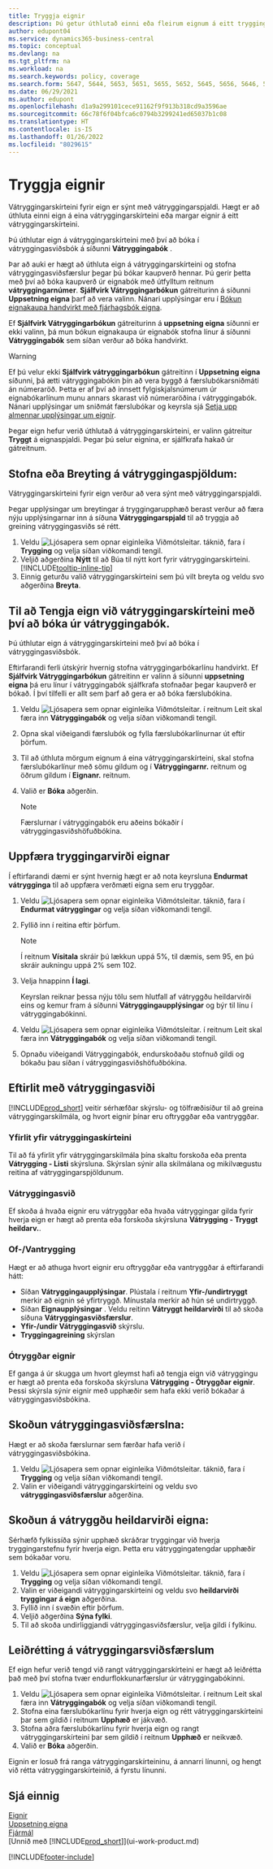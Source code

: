 ```yaml
---
title: Tryggja eignir
description: Þú getur úthlutað einni eða fleirum eignum á eitt tryggingaskírteini með því að bóka í fjárhagsbók vátryggingar af síðunni **Vátryggingabók**.
author: edupont04
ms.service: dynamics365-business-central
ms.topic: conceptual
ms.devlang: na
ms.tgt_pltfrm: na
ms.workload: na
ms.search.keywords: policy, coverage
ms.search.form: 5647, 5644, 5653, 5651, 5655, 5652, 5645, 5656, 5646, 5648, 9275
ms.date: 06/29/2021
ms.author: edupont
ms.openlocfilehash: d1a9a299101cece91162f9f913b318cd9a3596ae
ms.sourcegitcommit: 66c78f6f04bfca6c0794b3299241ed65037b1c08
ms.translationtype: HT
ms.contentlocale: is-IS
ms.lasthandoff: 01/26/2022
ms.locfileid: "8029615"
---
```

# <a name="insure-fixed-assets"></a>Tryggja eignir
Vátryggingarskírteini fyrir eign er sýnt með vátryggingarspjaldi. Hægt er að úthluta einni eign á eina vátryggingarskírteini eða margar eignir á eitt vátryggingarskírteini.

Þú úthlutar eign á vátryggingarskírteini með því að bóka í vátryggingasviðsbók á síðunni **Vátryggingabók** .

Þar að auki er hægt að úthluta eign á vátryggingarskírteini og stofna vátryggingasviðsfærslur þegar þú bókar kaupverð hennar. Þú gerir þetta með því að bóka kaupverð úr eignabók með útfylltum reitnum **vátryggingarnúmer**. **Sjálfvirk Vátryggingarbókun** gátreiturinn á síðunni **Uppsetning eigna** þarf að vera valinn. Nánari upplýsingar eru í [Bókun eignakaupa handvirkt með fjárhagsbók eigna](fa-how-acquire.md#to-post-a-fixed-asset-acquisition-manually-with-the-fixed-asset-gl-journal).

Ef **Sjálfvirk Vátryggingarbókun** gátreiturinn á **uppsetning eigna** síðunni er ekki valinn, þá mun bókun eignakaupa úr eignabók stofna línur á síðunni **Vátryggingabók** sem síðan verður að bóka handvirkt.

> [!WARNING]  
>   Ef þú velur ekki **Sjálfvirk vátryggingarbókun** gátreitinn í **Uppsetning eigna** síðunni, þá ætti vátryggingabókin þín að vera byggð á færslubókarsniðmáti án númeraröð. Þetta er af því að innsett fylgiskjalsnúmerum úr eignabókarlínum munu annars skarast við númeraröðina í vátryggingabók. Nánari upplýsingar um sniðmát færslubókar og keyrsla sjá [Setja upp almennar upplýsingar um eignir](fa-how-setup-general.md).

Þegar eign hefur verið úthlutað á vátryggingarskírteini, er valinn gátreitur **Tryggt** á eignaspjaldi. Þegar þú selur eignina, er sjálfkrafa hakað úr gátreitnum.

## <a name="to-create-or-modify-an-insurance-card"></a>Stofna eða Breyting á vátryggingaspjöldum:
Vátryggingarskírteini fyrir eign verður að vera sýnt með vátryggingarspjaldi.

Þegar upplýsingar um breytingar á tryggingarupphæð berast verður að færa nýju upplýsingarnar inn á síðuna **Vátryggingarspjald** til að tryggja að greining vátryggingasviðs sé rétt.  

1. Veldu ![Ljósapera sem opnar eiginleika Viðmótsleitar.](media/ui-search/search_small.png "Segðu mér hvað þú vilt gera") táknið, fara í **Trygging** og velja síðan viðkomandi tengil.
2. Veljið aðgerðina **Nýtt** til að Búa til nýtt kort fyrir vátryggingarskírteini. [!INCLUDE[tooltip-inline-tip](includes/tooltip-inline-tip_md.md)]
3. Einnig geturðu valið vátryggingarskírteini sem þú vilt breyta og veldu svo aðgerðina **Breyta**.

## <a name="to-assign-a-fixed-asset-to-an-insurance-policy-by-posting-from-the-insurance-journal"></a>Til að Tengja eign við vátryggingarskírteini með því að bóka úr vátryggingabók.
Þú úthlutar eign á vátryggingarskírteini með því að bóka í vátryggingasviðsbók.  

Eftirfarandi ferli útskýrir hvernig stofna vátryggingarbókarlínu handvirkt. Ef **Sjálfvirk Vátryggingarbókun** gátreitinn er valinn á síðunni **uppsetning eigna** þá eru línur í vátryggingabók sjálfkrafa stofnaðar þegar kaupverð er bókað. Í því tilfelli er allt sem þarf að gera er að bóka færslubókina.  

1. Veldu ![Ljósapera sem opnar eiginleika Viðmótsleitar.](media/ui-search/search_small.png "Segðu mér hvað þú vilt gera") í reitnum Leit skal færa inn **Vátryggingabók** og velja síðan viðkomandi tengil.  
2. Opna skal viðeigandi færslubók og fylla færslubókarlínurnar út eftir þörfum.  
3. Til að úthluta mörgum eignum á eina vátryggingarskírteini, skal stofna færslubókarlínur með sömu gildum og í **Vátryggingarnr.** reitnum og öðrum gildum í **Eignanr.** reitnum.  
4. Valið er **Bóka** aðgerðin.  

    > [!NOTE]  
    >   Færslurnar í vátryggingabók eru aðeins bókaðir í vátryggingasviðshöfuðbókina.  

## <a name="to-update-the-insurance-value-of-a-fixed-asset"></a>Uppfæra tryggingarvirði eignar
Í eftirfarandi dæmi er sýnt hvernig hægt er að nota keyrsluna **Endurmat vátrygginga** til að uppfæra verðmæti eigna sem eru tryggðar.  

1. Veldu ![Ljósapera sem opnar eiginleika Viðmótsleitar.](media/ui-search/search_small.png "Segðu mér hvað þú vilt gera") táknið, fara í **Endurmat vátryggingar** og velja síðan viðkomandi tengil.
2. Fyllið inn í reitina eftir þörfum.

    > [!NOTE]  
    >   Í reitnum **Vísitala** skráir þú lækkun uppá 5%, til dæmis, sem 95, en þú skráir aukningu uppá 2% sem 102.  
3. Velja hnappinn **Í lagi**.  

   Keyrslan reiknar þessa nýju tölu sem hlutfall af vátryggðu heildarvirði eins og kemur fram á síðunni **Vátryggingaupplýsingar** og býr til línu í vátryggingabókinni.  
4. Veldu ![Ljósapera sem opnar eiginleika Viðmótsleitar.](media/ui-search/search_small.png "Segðu mér hvað þú vilt gera") í reitnum Leit skal færa inn **Vátryggingabók** og velja síðan viðkomandi tengil.  
5. Opnaðu viðeigandi Vátryggingabók, endurskoðaðu stofnuð gildi og bókaðu þau síðan í vátryggingasviðshöfuðbókina.  

## <a name="to-monitor-insurance-coverage"></a>Eftirlit með vátryggingasviði
[!INCLUDE[prod_short](includes/prod_short.md)] veitir sérhæfðar skýrslu- og tölfræðisíður til að greina vátryggingarskilmála, og hvort eignir þínar eru oftryggðar eða vantryggðar.  

### <a name="overview-of-insurance-policies"></a>Yfirlit yfir vátryggingaskírteini
Til að fá yfirlit yfir vátryggingarskilmála þína skaltu forskoða eða prenta **Vátrygging - Listi** skýrsluna. Skýrslan sýnir alla skilmálana og mikilvægustu reitina af vátryggingarspjöldunum.  

### <a name="insurance-coverage"></a>Vátryggingasvið
Ef skoða á hvaða eignir eru vátryggðar eða hvaða vátryggingar gilda fyrir hverja eign er hægt að prenta eða forskoða skýrsluna **Vátrygging - Tryggt heildarv.**.  

### <a name="overunder-coverage"></a>Of-/Vantrygging
Hægt er að athuga hvort eignir eru oftryggðar eða vantryggðar á eftirfarandi hátt:  

* Síðan **Vátryggingaupplýsingar**. Plústala í reitnum **Yfir-/undirtryggt** merkir að eignin sé yfirtryggð. Mínustala merkir að hún sé undirtryggð.  
* Síðan **Eignaupplýsingar** . Veldu reitinn **Vátryggt heildarvirði** til að skoða síðuna **Vátryggingasviðsfærslur**.  
* **Yfir-/undir Vátryggingasvið** skýrslu.  
* **Tryggingagreining** skýrslan  

### <a name="uninsured-fixed-assets"></a>Ótryggðar eignir
Ef ganga á úr skugga um hvort gleymst hafi að tengja eign við vátryggingu er hægt að prenta eða forskoða skýrsluna **Vátrygging - Ótryggðar eignir**. Þessi skýrsla sýnir eignir með upphæðir sem hafa ekki verið bókaðar á vátryggingasviðsbókina.  

## <a name="to-view-insurance-coverage-ledger-entries"></a>Skoðun vátryggingasviðsfærslna:
Hægt er að skoða færslurnar sem færðar hafa verið í vátryggingasviðsbókina.  

1. Veldu ![Ljósapera sem opnar eiginleika Viðmótsleitar.](media/ui-search/search_small.png "Segðu mér hvað þú vilt gera") táknið, fara í **Trygging** og velja síðan viðkomandi tengil.  
2. Valin er viðeigandi vátryggingarskírteini og veldu svo **vátryggingasviðsfærslur** aðgerðina.  

## <a name="to-view-the-total-insurance-value-of-fixed-assets"></a>Skoðun á vátryggðu heildarvirði eigna:
Sérhæfð fylkissíða sýnir upphæð skráðrar tryggingar við hverja tryggingarstefnu fyrir hverja eign. Þetta eru vátryggingatengdar upphæðir sem bókaðar voru.  

1. Veldu ![Ljósapera sem opnar eiginleika Viðmótsleitar.](media/ui-search/search_small.png "Segðu mér hvað þú vilt gera") táknið, fara í **Trygging** og velja síðan viðkomandi tengil.  
2. Valin er viðeigandi vátryggingarskírteini og veldu svo **heildarvirði tryggingar á eign** aðgerðina.  
3. Fyllið inn í svæðin eftir þörfum.  
4. Veljið aðgerðina **Sýna fylki**.  
5. Til að skoða undirliggjandi vátryggingasviðsfærslur, velja gildi í fylkinu.  

## <a name="to-correct-insurance-coverage-entries"></a>Leiðrétting á vátryggingarsviðsfærslum
Ef eign hefur verið tengd við rangt vátryggingarskírteini er hægt að leiðrétta það með því stofna tvær endurflokkunarfærslur úr vátryggingabókinni.  

1. Veldu ![Ljósapera sem opnar eiginleika Viðmótsleitar.](media/ui-search/search_small.png "Segðu mér hvað þú vilt gera") í reitnum Leit skal færa inn **Vátryggingabók** og velja síðan viðkomandi tengil.  
2. Stofna eina færslubókarlínu fyrir hverja eign og rétt vátryggingarskírteini þar sem gildið í reitnum **Upphæð** er jákvæð.  
3. Stofna aðra færslubókarlínu fyrir hverja eign og rangt vátryggingarskírteini þar sem gildið í reitnum **Upphæð** er neikvæð.  
4. Valið er **Bóka** aðgerðin.  

Eignin er losuð frá ranga vátryggingarskírteininu, á annarri línunni, og hengt við rétta vátryggingarskírteinið, á fyrstu línunni.  

## <a name="see-also"></a>Sjá einnig
[Eignir](fa-manage.md)  
[Uppsetning eigna](fa-setup.md)  
[Fjármál](finance.md)  
[Unnið með [!INCLUDE[prod_short](includes/prod_short.md)]](ui-work-product.md)  


[!INCLUDE[footer-include](includes/footer-banner.md)]